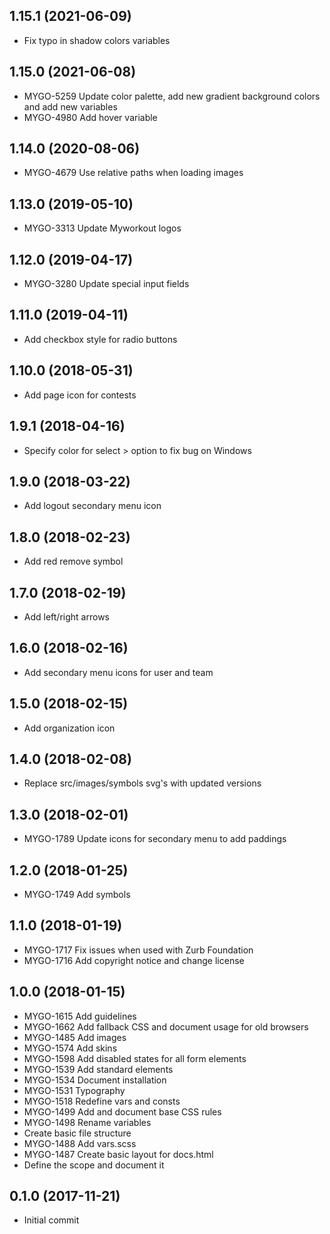 ## 1.15.1 (2021-06-09)

- Fix typo in shadow colors variables

## 1.15.0 (2021-06-08)

- MYGO-5259 Update color palette, add new gradient background colors and add new variables
- MYGO-4980 Add hover variable

## 1.14.0 (2020-08-06)

- MYGO-4679 Use relative paths when loading images

## 1.13.0 (2019-05-10)

- MYGO-3313 Update Myworkout logos 

## 1.12.0 (2019-04-17)

- MYGO-3280 Update special input fields 

## 1.11.0 (2019-04-11)

- Add checkbox style for radio buttons

## 1.10.0 (2018-05-31)

- Add page icon for contests

## 1.9.1 (2018-04-16)

- Specify color for select > option to fix bug on Windows

## 1.9.0 (2018-03-22)

- Add logout secondary menu icon

## 1.8.0 (2018-02-23)

- Add red remove symbol

## 1.7.0 (2018-02-19)

- Add left/right arrows

## 1.6.0 (2018-02-16)

- Add secondary menu icons for user and team

## 1.5.0 (2018-02-15)

- Add organization icon

## 1.4.0 (2018-02-08)

- Replace src/images/symbols svg's with updated versions

## 1.3.0 (2018-02-01)

- MYGO-1789  Update icons for secondary menu to add paddings

## 1.2.0 (2018-01-25)

- MYGO-1749  Add symbols

## 1.1.0 (2018-01-19)

- MYGO-1717 Fix issues when used with Zurb Foundation
- MYGO-1716 Add copyright notice and change license

## 1.0.0 (2018-01-15)

- MYGO-1615  Add guidelines
- MYGO-1662  Add fallback CSS and document usage for old browsers
- MYGO-1485  Add images
- MYGO-1574  Add skins
- MYGO-1598  Add disabled states for all form elements
- MYGO-1539  Add standard elements
- MYGO-1534  Document installation
- MYGO-1531  Typography
- MYGO-1518  Redefine vars and consts
- MYGO-1499  Add and document base CSS rules
- MYGO-1498  Rename variables
- Create basic file structure
- MYGO-1488  Add vars.scss
- MYGO-1487  Create basic layout for docs.html
- Define the scope and document it

## 0.1.0 (2017-11-21)

- Initial commit
